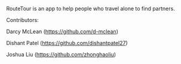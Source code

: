RouteTour is an app to help people who travel alone to find partners.

Contributors: 

Darcy McLean (https://github.com/d-mclean)

Dishant Patel (https://github.com/dishantpatel27)

Joshua Liu (https://github.com/zhonghaoliu)
